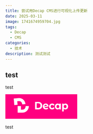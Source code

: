 ```yaml
---
title: 尝试用Decap CMS进行可视化上传更新
date: 2025-03-11
image: 1741674959704.jpg
tags:
  - Decap
  - CMS
categories:
  - 技术
description: 测试测试
---
```

## test 

test

![test](1741674959704.jpg)

test
